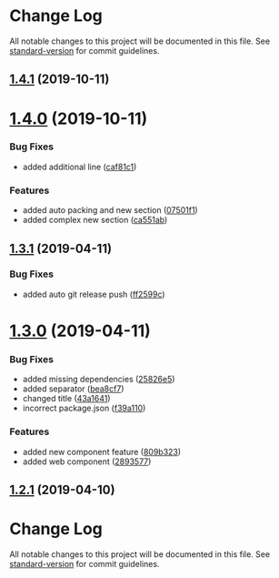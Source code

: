 # Change Log

All notable changes to this project will be documented in this file. See [standard-version](https://github.com/conventional-changelog/standard-version) for commit guidelines.

## [1.4.1](https://github.com/phillipharding/Spoon-Knife/compare/v1.4.0...v1.4.1) (2019-10-11)



# [1.4.0](https://github.com/phillipharding/Spoon-Knife/compare/v1.3.1...v1.4.0) (2019-10-11)


### Bug Fixes

* added additional line ([caf81c1](https://github.com/phillipharding/Spoon-Knife/commit/caf81c1))


### Features

* added auto packing and new section ([07501f1](https://github.com/phillipharding/Spoon-Knife/commit/07501f1))
* added complex new section ([ca551ab](https://github.com/phillipharding/Spoon-Knife/commit/ca551ab))



## [1.3.1](https://github.com/phillipharding/Spoon-Knife/compare/v1.3.0...v1.3.1) (2019-04-11)


### Bug Fixes

* added auto git release push ([ff2599c](https://github.com/phillipharding/Spoon-Knife/commit/ff2599c))



# [1.3.0](https://github.com/phillipharding/Spoon-Knife/compare/v1.2.1...v1.3.0) (2019-04-11)


### Bug Fixes

* added missing dependencies ([25826e5](https://github.com/phillipharding/Spoon-Knife/commit/25826e5))
* added separator ([bea8cf7](https://github.com/phillipharding/Spoon-Knife/commit/bea8cf7))
* changed title ([43a1641](https://github.com/phillipharding/Spoon-Knife/commit/43a1641))
* incorrect package.json ([f39a110](https://github.com/phillipharding/Spoon-Knife/commit/f39a110))


### Features

* added new component feature ([809b323](https://github.com/phillipharding/Spoon-Knife/commit/809b323))
* added web component ([2893577](https://github.com/phillipharding/Spoon-Knife/commit/2893577))



## [1.2.1](https://github.com/phillipharding/Spoon-Knife/compare/v1.2.0...v1.2.1) (2019-04-10)



# Change Log

All notable changes to this project will be documented in this file. See [standard-version](https://github.com/conventional-changelog/standard-version) for commit guidelines.
